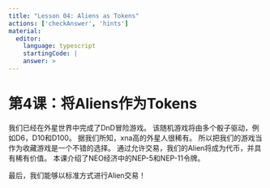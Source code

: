 ```yaml
---
title: "Lesson 04: Aliens as Tokens"
actions: ['checkAnswer', 'hints']
material: 
  editor:
    language: typescript
    startingCode: |
    answer: > 
---
```


# 第4课：将Aliens作为Tokens

我们已经在外星世界中完成了DnD冒险游戏。 该随机游戏将由多个骰子驱动，例如D6，D10和D100。 据我们所知，xna高的外星人很稀有。 所以把我们的游戏当作为收藏游戏是一个不错的选择。 通过允许交易，我们的Alien将成为代币，并具有稀有价值。 本课介绍了NEO经济中的NEP-5和NEP-11令牌。

最后，我们能够以标准方式进行Alien交易！
